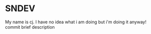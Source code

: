 # SNDEV
My name is cj. I have no idea what i am doing but i'm doing it anyway!
commit brief description
